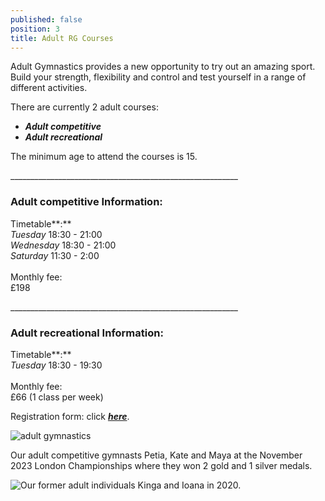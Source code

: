```yaml
---
published: false
position: 3
title: Adult RG Courses
---
```

Adult Gymnastics provides a new opportunity to try out an amazing sport. Build your strength, flexibility and control and test yourself in a range of different activities.

There are currently 2 adult courses:

* ***Adult competitive*** 
* ***Adult recreational***  

The minimum age to attend the courses is 15.

_﻿\_\_\_\_\_\_\_\_\_\_\_\_\_\_\_\_\_\_\_\_\_\_\_\_\_\_\_\_\_\_\_\_\_\_\_\_\_\_\_\_\_\_\_\_\_\_\_\_\_\_\_\_\_\_\_\_

### **Adult competitive Information:**

T﻿imetable**:**\
*Tuesday* 18:30 - 21:00\
*Wednesday* 18:30 - 21:00 \
*Saturday* 11:30 - 2:00\
\
Monthly fee: \
£198

_﻿\_\_\_\_\_\_\_\_\_\_\_\_\_\_\_\_\_\_\_\_\_\_\_\_\_\_\_\_\_\_\_\_\_\_\_\_\_\_\_\_\_\_\_\_\_\_\_\_\_\_\_\_\_\_\_\_

### **Adult recreational Information:**

T﻿imetable**:**\
*Tuesday* 18:30 - 19:30\
\
Monthly fee: \
£66 (1 class per week)

Registration form: click ***[here](https://docs.google.com/forms/d/e/1FAIpQLSeoGMHkCql6GiOBRDjv0PRLYyO6vQU5U3JsVo1--4P17lmefQ/viewform?usp=header)***.

![adult gymnastics](/assets/screenshot-2024-01-18-at-15.14.06.png)

Our adult competitive gymnasts Petia, Kate and Maya at the November 2023 London Championships where they won 2 gold and 1 silver medals.

![Our former adult individuals Kinga and Ioana in 2020.](/assets/2b735cce-230f-46d9-af10-ca9d8abf6151.jpg)